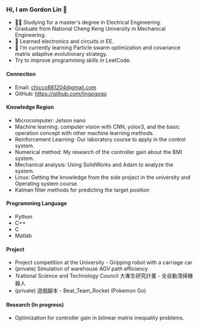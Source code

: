 ### Hi, I am Gordon Lin 👋
- 👨‍🎓 Studying for a master's degree in Electrical Engineering.
- Graduate from National Cheng Keng University in Mechanical Engineering.
- 📘 Learned electronics and circuits in EE.
- 🌱 I’m currently learning Particle swarm optimization and covariance matrix adaptive evolutionary strategy.
- Try to improve programming skills in LeetCode.


#### Connection

- Email: chicco881204@gmail.com
- GitHub: https://github.com/lingogogo

#### Knowledge Region

- Microcomputer: Jetson nano
- Machine learning: computer vision with CNN, yolov3, and the basic operation concept with other machine learning methods.
- Reinforcement Learning: Our laboratory course to apply in the control system.
- Numerical method: My research of the controller gain about the BMI system.
- Mechanical analysis: Using SolidWorks and Adam to analyze the system.
- Linux: Getting the knowledge from the side project in the university and Operating system course.
- Kalman filter methods for predicting the target position

#### Programming Language

- Python
- C++
- C
- Matlab

#### Project

- Project competition at the University - Gripping robot with a carriage car
- (private) Simulation of warehouse AGV path efficiency
- Ｎational Science and Technology Council 大專生研究計畫 - 全自動清掃機器人
- (private) 遊戲腳本 - Beat_Team_Rocket (Pokemon Go)

#### Research (In progress)

- Optimization for controller gain in bilinear matrix inequality problems.




